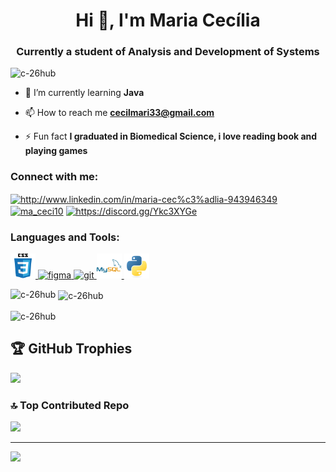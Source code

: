 <h1 align="center">Hi 👋, I'm Maria Cecília</h1>
<h3 align="center">Currently a student of Analysis and Development of Systems</h3>

<p align="left"> <img src="https://komarev.com/ghpvc/?username=c-26hub&label=Profile%20views&color=0e75b6&style=flat" alt="c-26hub" /> </p>

- 🌱 I’m currently learning **Java**

- 📫 How to reach me **cecilmari33@gmail.com**

- ⚡ Fun fact **I graduated in Biomedical Science, i love reading book and playing games**

<h3 align="left">Connect with me:</h3>
<p align="left">
<a href="https://linkedin.com/in/http://www.linkedin.com/in/maria-cec%c3%adlia-943946349" target="blank"><img align="center" src="https://raw.githubusercontent.com/rahuldkjain/github-profile-readme-generator/master/src/images/icons/Social/linked-in-alt.svg" alt="http://www.linkedin.com/in/maria-cec%c3%adlia-943946349" height="30" width="40" /></a>
<a href="https://instagram.com/ma_ceci10" target="blank"><img align="center" src="https://raw.githubusercontent.com/rahuldkjain/github-profile-readme-generator/master/src/images/icons/Social/instagram.svg" alt="ma_ceci10" height="30" width="40" /></a>
<a href="https://discord.gg/https://discord.gg/Ykc3XYGe" target="blank"><img align="center" src="https://raw.githubusercontent.com/rahuldkjain/github-profile-readme-generator/master/src/images/icons/Social/discord.svg" alt="https://discord.gg/Ykc3XYGe" height="30" width="40" /></a>
</p>

<h3 align="left">Languages and Tools:</h3>
<p align="left"> <a href="https://www.w3schools.com/css/" target="_blank" rel="noreferrer"> <img src="https://raw.githubusercontent.com/devicons/devicon/master/icons/css3/css3-original-wordmark.svg" alt="css3" width="40" height="40"/> </a> <a href="https://www.figma.com/" target="_blank" rel="noreferrer"> <img src="https://www.vectorlogo.zone/logos/figma/figma-icon.svg" alt="figma" width="40" height="40"/> </a> <a href="https://git-scm.com/" target="_blank" rel="noreferrer"> <img src="https://www.vectorlogo.zone/logos/git-scm/git-scm-icon.svg" alt="git" width="40" height="40"/> </a> <a href="https://www.mysql.com/" target="_blank" rel="noreferrer"> <img src="https://raw.githubusercontent.com/devicons/devicon/master/icons/mysql/mysql-original-wordmark.svg" alt="mysql" width="40" height="40"/> </a> <a href="https://www.python.org" target="_blank" rel="noreferrer"> <img src="https://raw.githubusercontent.com/devicons/devicon/master/icons/python/python-original.svg" alt="python" width="40" height="40"/> </a> </p>

<p><img align="left" src="https://github-readme-stats.vercel.app/api/top-langs?username=c-26hub&show_icons=true&locale=en&layout=compact" alt="c-26hub" /></p>

<p>&nbsp;<img align="center" src="https://github-readme-stats.vercel.app/api?username=c-26hub&show_icons=true&locale=en" alt="c-26hub" /></p>

<p><img align="center" src="https://github-readme-streak-stats.herokuapp.com/?user=c-26hub&" alt="c-26hub" /></p>

## 🏆 GitHub Trophies
![](https://github-profile-trophy.vercel.app/?username=C-26hub&theme=radical&no-frame=false&no-bg=true&margin-w=4)

### 🔝 Top Contributed Repo
![](https://github-contributor-stats.vercel.app/api?username=C-26hub&limit=5&theme=dark&combine_all_yearly_contributions=true)

---
[![](https://visitcount.itsvg.in/api?id=C-26hub&icon=5&color=0)](https://visitcount.itsvg.in)

<!-- Proudly created with GPRM ( https://gprm.itsvg.in ) -->
